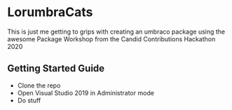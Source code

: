 # LorumbraCats 
This is just me getting to grips with creating an umbraco package using the awesome Package Workshop from the Candid Contributions Hackathon 2020

## Getting Started Guide

 - Clone the repo 
 - Open Visual Studio 2019 in Administrator mode
 - Do stuff


